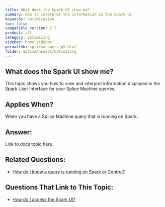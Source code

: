 ```yaml
---
title: What does the Spark UI show me?
summary: How to interpret the information in the Spark UI
keywords: optimization
toc: false
compatible_version: 2.7
product: all
category: Optimizing
sidebar: home_sidebar
permalink: spliceanswers_q9.html
folder: SpliceAnswers/Optimizing
---
```

<section>
<div class="TopicContent" data-swiftype-index="true" markdown="1">

# What does the Spark UI show me?
This topic shows you how to view and interpret information displayed in the Spark User Interface for your Splice Machine queries.

## Applies When?
When you have a Splice Machine query that is running on Spark.

## Answer:
Link to docs topic here.

## Related Questions:

* [How do I know a query is running on Spark or Control?](spliceanswers_q5.html)

## Questions That Link to This Topic:

* [How do I access the Spark UI?](spliceanswers_q7.html)


</div>
</section>

